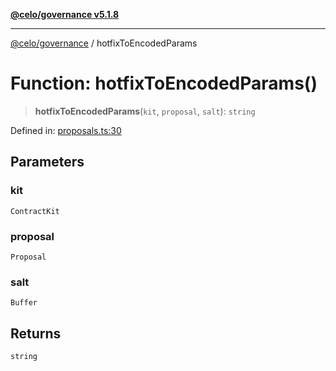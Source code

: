 [**@celo/governance v5.1.8**](../README.md)

***

[@celo/governance](../README.md) / hotfixToEncodedParams

# Function: hotfixToEncodedParams()

> **hotfixToEncodedParams**(`kit`, `proposal`, `salt`): `string`

Defined in: [proposals.ts:30](https://github.com/celo-org/developer-tooling/blob/master/packages/sdk/governance/src/proposals.ts#L30)

## Parameters

### kit

`ContractKit`

### proposal

`Proposal`

### salt

`Buffer`

## Returns

`string`
